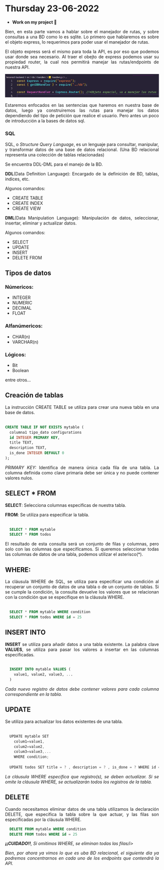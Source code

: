 # Thursday 23-06-2022

<ul>
    <li><strong>Work on my project 🧠</strong></li>
</ul>

<p align="justify">Bien, en esta parte vamos a hablar sobre el manejador de rutas, y sobre consultas a una BD como lo es sqlite. Lo primero que hablaremos es sobre el objeto express, lo requerimos para poder usar el manejador de rutas.</p>

<p align="justify">El objeto express será el mismo para toda la API, es por eso que podemos usar donde sea necesario. Al traer el obejto de express podemos usar su propiedad router, la cual nos permitirá manejar las rutas/endpoints de nuestra API.</p>

<p align="center"><img src="../img/dbHandler.png" alt="dbHanlder-API"/></p>

<p align="justify">Estaremos enfocados en las sentencias que haremos en nuestra base de datos, luego ya construiremos las rutas para manejar los datos dependiendo del tipo de petición que realice el usuario. Pero antes un poco de introducción a la bases de datos sql.</p>

### SQL

<p align="justify">SQL, o <i>Structure Query Language</i>, es un lenguaje para consultar, manipular, y transformar datos de una base de datos relacional. (Una BD relacional representa una colección de tablas relacionadas)</p>

<p align="justify">Se encuentra DDL-DML para el manejo de la BD.</p>

<p align="justify"><strong>DDL</strong>(Data Definition Language): Encargado de la definición de BD, tablas, indices, etc.</p>

Algunos comandos:

<ul>
  <li>CREATE TABLE</li>
  <li>CREATE INDEX</li>
  <li>CREATE VIEW</li>
</ul>

<p align="justify"><strong>DML</strong>(Data Manipulation Language): Manipulación de datos, seleccionar, insertar, eliminar y actualizar datos.</p>

Algunos comandos:

<ul>
  <li>SELECT</li>
  <li>UPDATE</li>
  <li>INSERT</li>
  <li>DELETE FROM</li>
</ul>

## Tipos de datos

### **Númericos:**

<ul>
  <li>INTEGER</li>
  <li>NUMERIC</li>
  <li>DECIMAL</li>
  <li>FLOAT</li>
</ul>

### **Alfanúmericos:**

<ul>
  <li>CHAR(n)</li>
  <li>VARCHAR(n)</li>
</ul>

### **Lógicos:**

<ul>
  <li>Bit</li>
  <li>Boolean</li>
</ul>

entre otros...

## Creación de tablas

<p align="justify">La instrucción CREATE TABLE se utiliza para crear una nueva tabla en una base de datos.</p>

```sql

CREATE TABLE IF NOT EXISTS mytable (
  columna1 tipo_dato configurations
  id INTEGER PRIMARY KEY,
  title TEXT,
  description TEXT,
  is_done INTEGER DEFAULT 0
);

``` 

<p align="justify"><i>PRIMARY KEY:</i> Identifica de manera única cada fila de una tabla. La columna definida como clave primaria debe ser única y no puede contener valores nulos.</p>

## SELECT * FROM

<p align="justify"><strong>SELECT</strong>: Selecciona columnas especificas de nuestra tabla.</p>
<p align="justify"><strong>FROM</strong>: Se utiliza para especificar la tabla.</p>

```sql

  SELECT * FROM mytable
  SELECT * FROM todos

``` 

<p align="justify">El resultado de esta consulta será un conjunto de filas y columnas, pero solo con las columnas que especifícamos. Si queremos seleccionar todas las columnas de datos de una tabla, podemos utilizar el asterisco(*).</p>

## WHERE:

<p align="justify">La cláusula WHERE de SQL, se utiliza para especificar una condición al recuperar un conjunto de datos de una tabla o de un conjunto de tablas. Si se cumple la condición, la consulta devuelve los valores que se relacionan con la condición que se especifique en la cláusula WHERE.</p>

```sql

  SELECT * FROM mytable WHERE condition
  SELECT * FROM todos WHERE id = 25

```

## INSERT INTO 

<p align="justify"><strong>INSERT</strong> se utiliza para añadir datos a una tabla existente. La palabra clave <strong>VALUES</strong>, se utiliza para pasar los valores a insertar en las columnas especificadas.</p>

```sql

  INSERT INTO mytable VALUES (
    value1, value2, value3, ...
  )

```

<p align="justify"><i>Cada nuevo registro de datos debe contener valores para cada columna correspondiente en la tabla.</i></p>

## UPDATE

<p align="justify">Se utiliza para actualizar los datos existentes de una tabla.</p>

```typescript

  UPDATE mytable SET 
    colum1=value1,
    colum2=value2,
    colum3=value3,...
    WHERE condition;

  UPDATE todos SET title = ? , description = ? , is_done = ? WHERE id = ?
``` 

<p align="justify"><i>La cláusula WHERE especifica que registro(s), se deben actualizar. Si se omite la cláusula WHERE, se actualizarán todos los registros de la tabla.</i></p>

## DELETE

<p align="justify">Cuando necesitamos eliminar datos de una tabla utilizamos la declaración DELETE, que especifica la tabla sobre la que actuar, y las filas son especifícadas por la cláusula WHERE.</p>

```sql
  DELETE FROM mytable WHERE condition
  DELETE FROM todos WHERE id = 25

```

<p align="justify"><i><strong>¡¡CUIDADO!!</strong>, Si omitimos WHERE, se eliminan todas las filas/i></p>

<p align="justify">Bien, por ahora ya vimos lo que es uba BD relacional, el siguiente dia ya podremos concentrarnos en cada uno de los endpoints que contendrá la API.</p>
